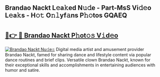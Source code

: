 ## Brandao Nackt L𝚎a𝚔ed N𝚞𝚍e - Part-MsS Vi𝚍𝚎o L𝚎a𝚔s - H𝚘𝚝 O𝚗𝚕yf𝚊ns P𝚑𝚘tos GQAEQ

# <h2><a href="http://kf6s7wx.oniu.top/?m=Brandao+Nackt">🔗👉 🔴 Brandao Nackt P𝚑ot𝚘𝚜 V𝚒d𝚎o</a></h2>

[![Brandao Nackt Nu𝚍e𝚜](https://i.imgur.com/0qMVB7G.gif)](http://kf6s7wx.oniu.top/?m=Brandao+Nackt)
Digital media artist and amusement provider Brandao Nackt, famed for sharing dance and lifestyle content via popular dance routines and brief clips. Versatile clown Brandao Nackt, known for their exceptional skills and accomplishments in entertaining audiences with humor and satire.  
